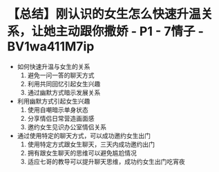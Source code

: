 # 【总结】刚认识的女生怎么快速升温关系，让她主动跟你撒娇 - P1 - 7情子 - BV1wa411M7ip

-   如何快速升温与女生的关系
    1.  避免一问一答的聊天方式
    2.  利用共同回忆引起女生兴趣
    3.  通过幽默方式暗示发展关系
-   利用幽默方式引起女生兴趣
    1.  使用自嘲暗示单身状态
    2.  分享情侣日常营造画面感
    3.  邀约女生见识办公室情侣关系
-   通过使用特定的聊天方式，可以成功邀约女生出门
    1.  使用特定方式跟女生聊天，三天内成功邀约出门
    2.  拥有跟女生聊天的思维可以避免尴尬情况
    3.  适应七哥的教导可以提升聊天思维，成功约女生出门吃宵夜